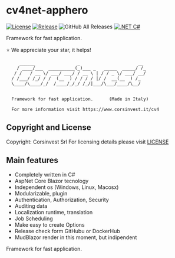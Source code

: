 # cv4net-apphero

[![License](https://img.shields.io/github/license/Corsinvest/cv4net-apphero.svg)](LICENSE.md) [![Release](https://img.shields.io/github/release/Corsinvest/cv4net-apphero.svg)](https://github.com/Corsinvest/cv4net-apphero/releases/latest) ![GitHub All Releases](https://img.shields.io/github/downloads/Corsinvest/cv4net-apphero/total.svg)
[![.NET C#](https://img.shields.io/badge/.NET-C%23-blue)](https://docs.microsoft.com/en-us/dotnet/csharp/)

Framework for fast application.

:star:  We appreciate your star, it helps!

```text
     ______                _                      __
    / ____/___  __________(_)___ _   _____  _____/ /_
   / /   / __ \/ ___/ ___/ / __ \ | / / _ \/ ___/ __/
  / /___/ /_/ / /  (__  ) / / / / |/ /  __(__  ) /_
  \____/\____/_/  /____/_/_/ /_/|___/\___/____/\__/


  Framework for fast application.      (Made in Italy)

  For more information visit https://www.corsinvest.it/cv4
```

## Copyright and License

Copyright: Corsinvest Srl
For licensing details please visit [LICENSE](LICENSE)

## Main features

* Completely written in C#
* AspNet Core Blazor tecnology
* Independent os (Windows, Linux, Macosx)
* Modularizable, plugin
* Authentication, Authorization, Security
* Auditing data
* Localization runtime, translation
* Job Scheduling
* Make easy to create Options
* Release check form GitHubu or DockerHub
* MudBlazor render in this moment, but indipendent

Framework for fast application.
